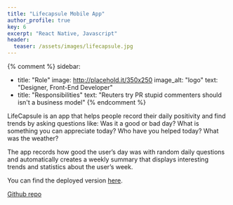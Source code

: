 ```yaml
---
title: "Lifecapsule Mobile App"
author_profile: true
key: 6
excerpt: "React Native, Javascript"
header:
  teaser: /assets/images/lifecapsule.jpg
---
```


{% comment %} 
sidebar:
  - title: "Role"
    image: http://placehold.it/350x250
    image_alt: "logo"
    text: "Designer, Front-End Developer"
  - title: "Responsibilities"
    text: "Reuters try PR stupid commenters should isn't a business model"
{% endcomment %} 

LifeCapsule is an app that helps people record their daily positivity and find trends by asking questions like: Was it a good or bad day? What is something you can appreciate today? Who have you helped today? What was the weather?

The app records how good the user’s day was with random daily questions and automatically creates a weekly summary that displays interesting trends and statistics about the user’s week.

You can find the deployed version [here](https://lifecapsuleservices.web.app/index.html).


[Github repo](https://github.com/394-s21/cs394blue)